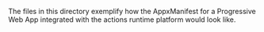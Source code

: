 The files in this directory exemplify how the AppxManifest for a Progressive Web App integrated with the actions runtime platform would look like.